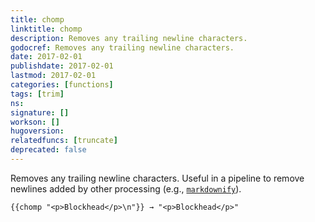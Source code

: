 ```yaml
---
title: chomp
linktitle: chomp
description: Removes any trailing newline characters.
godocref: Removes any trailing newline characters.
date: 2017-02-01
publishdate: 2017-02-01
lastmod: 2017-02-01
categories: [functions]
tags: [trim]
ns:
signature: []
workson: []
hugoversion:
relatedfuncs: [truncate]
deprecated: false
---
```


Removes any trailing newline characters. Useful in a pipeline to remove newlines added by other processing (e.g., [`markdownify`](/functions/markdownify/)).

```golang
{{chomp "<p>Blockhead</p>\n"}} → "<p>Blockhead</p>"
```